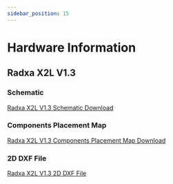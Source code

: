 ```yaml
---
sidebar_position: 15
---
```


# Hardware Information

## Radxa X2L V1.3

### Schematic

[Radxa X2L V1.3 Schematic Download](https://dl.radxa.com/x/x2l/radxa_x2l_v1300_schematic.pdf)

### Components Placement Map

[Radxa X2L V1.3 Components Placement Map Download](https://dl.radxa.com/x/x2l/radxa_x2l_components_placement_map.zip)

### 2D DXF File

[Radxa X2L V1.3 2D DXF File](https://dl.radxa.com/x/x2l/radxa_x2l_v1300_2d.zip)
